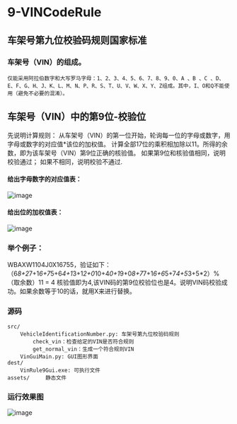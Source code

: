 # 9-VINCodeRule
## 车架号第九位校验码规则国家标准


### 车架号（VIN）的组成。
    仅能采用阿拉伯数字和大写罗马字母：1、2、3、4、5、6、7、8、9、0、A 、B 、C 、D、E、F、G、H、J、K、L、M、N、P、R、S、T、U、V、W、X、Y、Z组成。其中，I、O和Q不能使用（避免不必要的混淆）。
    
## 车架号（VIN）中的第9位-校验位
  先说明计算规则：
        从车架号（VIN）的第一位开始，轮询每一位的字母或数字，用字母或数字的对应值*该位的加权值。
        计算全部17位的乘积相加除以11。所得的余数，即为该车架号（VIN）第9位正确的核验值。
          如果第9位和核验值相同，说明校验通过；
          如果不相同，说明校验不通过.

#### 给出字母数字的对应值表：
![image](https://github.com/singebogo/9-VINCodeRule/assets/位的加权值表.png)

#### 给出位的加权值表：
![image](https://github.com/singebogo/9-VINCodeRule/assets/字母数字的对应值表.png)

### 举个例子：
  WBAXW1104J0X16755，验证如下：
  （6*8+2*7+1*6+7*5+6*4+1*3+1*2+0*10+4*0+1*9+0*8+7*7+1*6+6*5+7*4+5*3+5*2）%（取余数）11 = 4
  核验值即为4,该VIN码的第9位校验位也是4。说明VIN码校验成功。如果余数等于10的话，就用X来进行替换。
  
### 源码
    src/
		VehicleIdentificationNumber.py: 车架号第九位校验码规则
			check_vin：检查给定的VIN是否符合规则
			get_normal_vin：生成一个符合规则VIN
		VinGuiMain.py: GUI图形界面
	dest/
		VinRule9Gui.exe: 可执行文件
	assets/     静态文件
			

### 运行效果图
![image](https://github.com/singebogo/9-VINCodeRule/assets/9-VINRules.png)
